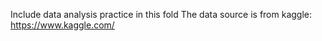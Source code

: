 Include data analysis practice in this fold
The data source is from kaggle: https://www.kaggle.com/
